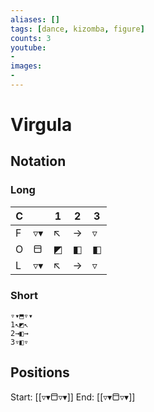```yaml
---
aliases: [] 
tags: [dance, kizomba, figure]
counts: 3
youtube:
- 
images:
-
---
```


# Virgula
## Notation
### Long

| C   |     | 1   | 2   | 3   |
| --- | --- | --- | --- | --- |
| F   | ▿▾  |    ↖ |   →  |   ▿  |
| O   | ⬒   |   ◩  |  ◧   |  ◧   |
| L   | ▿▾  |   ↖  |  →   |    ▿ |

### Short
```
▿▾⬒▿▾
1↖◩↖
2→◧→
3▿◧▿
```

## Positions
Start: [[▿▾⬒▿▾]]
End: [[▿▾⬒▿▾]]